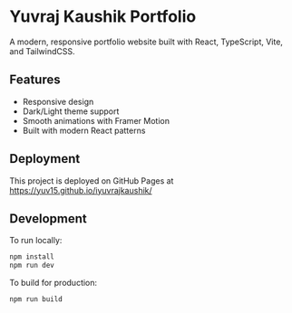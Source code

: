 # Yuvraj Kaushik Portfolio

A modern, responsive portfolio website built with React, TypeScript, Vite, and TailwindCSS.

## Features

- Responsive design
- Dark/Light theme support
- Smooth animations with Framer Motion
- Built with modern React patterns

## Deployment

This project is deployed on GitHub Pages at https://yuv15.github.io/iyuvrajkaushik/

## Development

To run locally:

```bash
npm install
npm run dev
```

To build for production:

```bash
npm run build
